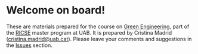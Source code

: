 # Welcome on board!

These are materials prepared for the course on [Green Engineering](https://guies.uab.cat/guies_docents/public/portal/html/2024/assignatura/44729/es), part of the [RICSE](https://www.uab.cat/web/estudiar/official-master-s-degrees/general-information-1096480962610.html?param1=1345875382068) master program at UAB. 
It is prepared by Cristina Madrid (cristina.madrid@uab.cat). 
Please leave your comments and suggestions in the [Issues](https://github.com/LIVENlab/TeachingMaterials/issues) section.
